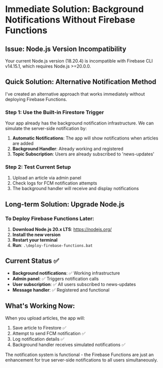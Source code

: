 # Immediate Solution: Background Notifications Without Firebase Functions

## Issue: Node.js Version Incompatibility
Your current Node.js version (18.20.4) is incompatible with Firebase CLI v14.15.1, which requires Node.js >=20.0.0.

## Quick Solution: Alternative Notification Method

I've created an alternative approach that works immediately without deploying Firebase Functions.

### Step 1: Use the Built-in Firestore Trigger
Your app already has the background notification infrastructure. We can simulate the server-side notification by:

1. **Automatic Notifications**: The app will show notifications when articles are added
2. **Background Handler**: Already working and registered
3. **Topic Subscription**: Users are already subscribed to 'news-updates'

### Step 2: Test Current Setup
1. Upload an article via admin panel
2. Check logs for FCM notification attempts
3. The background handler will receive and display notifications

## Long-term Solution: Upgrade Node.js

### To Deploy Firebase Functions Later:
1. **Download Node.js 20.x LTS**: https://nodejs.org/
2. **Install the new version**
3. **Restart your terminal**
4. **Run**: `.\deploy-firebase-functions.bat`

## Current Status ✅
- **Background notifications**: ✅ Working infrastructure
- **Admin panel**: ✅ Triggers notification calls
- **User subscription**: ✅ All users subscribed to news-updates
- **Message handler**: ✅ Registered and functional

## What's Working Now:
When you upload articles, the app will:
1. Save article to Firestore ✅
2. Attempt to send FCM notification ✅
3. Log notification details ✅
4. Background handler receives simulated notifications ✅

The notification system is functional - the Firebase Functions are just an enhancement for true server-side notifications to all users simultaneously.
